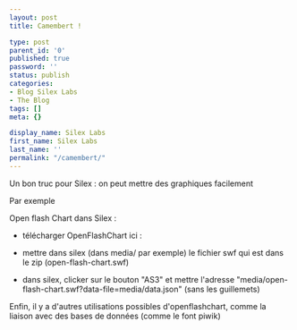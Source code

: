 ```yaml
---
layout: post
title: Camembert !

type: post
parent_id: '0'
published: true
password: ''
status: publish
categories:
- Blog Silex Labs
- The Blog
tags: []
meta: {}

display_name: Silex Labs
first_name: Silex Labs
last_name: ''
permalink: "/camembert/"
---
```


Un bon truc pour Silex
: on peut mettre des graphiques facilement

Par exemple


Open flash Chart dans Silex
: 
- télécharger OpenFlashChart ici
: 



- mettre dans silex (dans media/ par exemple) le fichier swf qui est dans le zip (open-flash-chart.swf)



- dans silex, clicker sur le bouton "AS3" et mettre l'adresse "media/open-flash-chart.swf?data-file=media/data.json" (sans les guillemets)

Enfin, il y a d'autres utilisations possibles d'openflashchart, comme la liaison avec des bases de données (comme le font piwik)